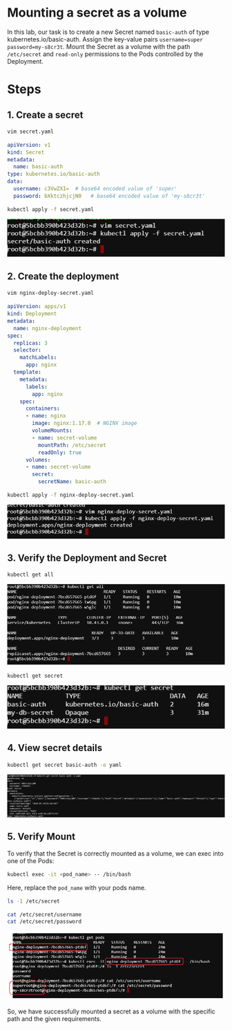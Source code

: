 # Mounting a secret as a volume

In this lab, our task is to create a new Secret named `basic-auth` of type kubernetes.io/basic-auth. Assign the key-value pairs 
    `username=super`
    `password=my-s8cr3t`.
Mount the Secret as a volume with the path `/etc/secret` and `read-only` permissions to the Pods controlled by the Deployment.

# Steps

## 1. Create a secret

```bash
vim secret.yaml
```

```YAML
apiVersion: v1
kind: Secret
metadata:
  name: basic-auth
type: kubernetes.io/basic-auth
data:
  username: c3VwZXI=  # base64 encoded value of 'super'
  password: bXktczhjcjN0   # base64 encoded value of 'my-s8cr3t'
```

```bash
kubectl apply -f secret.yaml
```

![alt text](./images/secret-yaml.png)

## 2. Create the deployment

```bash
vim nginx-deploy-secret.yaml
```

```YAML
apiVersion: apps/v1
kind: Deployment
metadata:
  name: nginx-deployment
spec:
  replicas: 3
  selector:
    matchLabels:
      app: nginx
  template:
    metadata:
      labels:
        app: nginx
    spec:
      containers:
      - name: nginx
        image: nginx:1.17.0  # NGINX image
        volumeMounts:
        - name: secret-volume
          mountPath: /etc/secret
          readOnly: true
      volumes:
      - name: secret-volume
        secret:
          secretName: basic-auth
```

```bash
kubectl apply -f nginx-deploy-secret.yaml
```

![alt text](./images/nginx-deploy-secret.png)

## 3. Verify the Deployment and Secret

```bash
kubectl get all
```
![alt text](./images/verify-all-created.png)

```bash
kubectl get secret
```

![alt text](./images/view-secret.png)

## 4. View secret details

```bash
kubectl get secret basic-auth -o yaml
```
![alt text](./images/view-secret-wide.png)

## 5. Verify Mount

To verify that the Secret is correctly mounted as a volume, we can exec into one of the Pods:

```bash
kubectl exec -it <pod_name> -- /bin/bash
```
Here, replace the `pod_name` with your pods name.

```bash
ls -1 /etc/secret
```

```bash
cat /etc/secret/username
cat /etc/secret/password
```

![alt text](./images/verfiy-mount-final.png)

So, we have successfully mounted a secret as a volume with the specific path and the given requirements.




